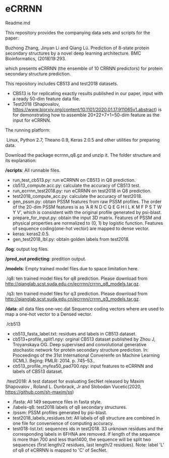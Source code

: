 # eCRRNN

Readme.md 

This repository provides the companying data sets and scripts for the paper:

Buzhong Zhang, Jinyan Li and Qiang Lü. Prediction of 8-state protein secondary structures by a novel deep learning architecture. BMC Bioinformatics, (2018)19:293. 

which presents eCRRNN (the ensemble of 10 CRRNN predictors) for protein secondary structure prediction.

This repository includes CB513 and test2018 datasets. 

- CB513 is for replicating exactly results published in our paper, input with a ready 50-dim feature data file.
- Test2018 (Shapovalov, https://www.biorxiv.org/content/10.1101/2020.01.17.911065v1.abstract) is for demonstrating how to assemble 20+22+7+1=50-dim feature as the input for eCRRNN.

The running platform:

​    Linux, Python 2.7, Theano 0.9, Keras 2.0.5 and other utilities for preparing data. 

Download the package ecrrnn_q8.gz and unzip it. The folder structure and its explanation:

**/scripts**: All runnable files. 

- run_test_cb513.py: run eCRRNN on CB513 in Q8 prediction.
- cb513_compute.acc.py: calculate the accuracy of CB513 test.
- run_ecrrnn_test2018.py: run eCRRNN on test2018 in Q8 prediction.
- test2018_compute_acc.py: calculate the accuracy of test2018.
- gen_pssm.py: obtain PSSM features from raw PSSM profiles. The order of the 20-dim PSSM features is as ‘A R N D C Q E G H I L K M F P S T W Y V’, which is consistent with the original profile generated by psi-blast.
- prepare_for_input.py: obtain the input 3D matrix. Features of PSSM and physical properties are normalized to (0, 1) by logistic function. Features of sequence coding(one-hot vector) are mapped to dense vector.
- keras: keras2.0.5. 
- gen_test2018_lbl.py: obtain golden labels from test2018.

**/log**: output log files.

**/pred_out predicting**: predition output.

**/models**: Empty trained model files due to space limitation here.

​	/q8: ten trained model files for q8 prediction. Please download from http://qianglab.scst.suda.edu.cn/ecrrnn/crrnn_q8_models.tar.gz.

​    /q3: ten trained model files for q3 prediction. Please download from http://qianglab.scst.suda.edu.cn/ecrrnn/crrnn_q3_models.tar.gz.

**/data**: all data files
    one-vec.dat  Sequence coding vectors where are used to map a one-hot vector to  a Densed vector.

​    /cb513

- cb513_fasta_label.txt: residues and labels in CB513 dataset.
- cb513+profile_split1.npy: orginal CB513 dataset published by Zhou J, Troyanskaya OG. Deep supervised and convolutional generative stochastic network for protein secondary structure prediction. In: Proceedings of the 31st International Converenfe on Machine Learning (ICML). Bejing: PMLR: 2014. p. 745–53.. 
- cb513_profile_myfea50_pad700.npy: input features to eCRRNN and labels of CB513 dataset. 

​	/test2018: A test dataset for evaluating SecNet released by Maxim Shapovalov , Roland L. Dunbrack, Jr and Slobodan Vucetic(2020, https://github.com/sh-maxim/ss)

- /fasta: All 149 sequence files in fasta style.
- /labels-q8: test2018 labels of q8 secondary structures.
- /pssm: PSSM profiles generated by psi-blast.
- test2018_labels_residues.txt: All labels of q8 structure are combined in one file for convenience of computing accuracy. 
- test018-list.txt: sequences ids in test2018. 33 unknown residues and the corresponding labels in 6FHNA are removed. If length of the sequence is more than 700 and less than1400, the sequence will be split two sequences (first length/2 residues, last length/2 residues). Note: label 'L' of q8 of eCRRNN  is mapped to 'C' of SecNet. 
